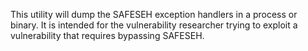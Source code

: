 This utility will dump the SAFESEH exception handlers in a process or binary. It is intended for the vulnerability researcher trying to exploit a vulnerability that requires bypassing SAFESEH.